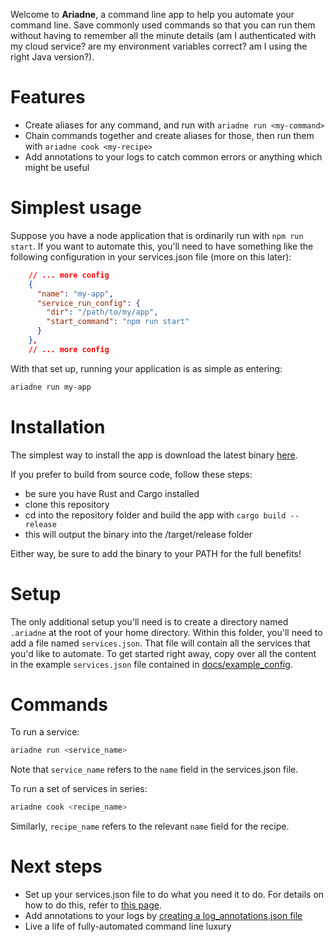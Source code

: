 Welcome to **Ariadne**, a command line app to help you automate your command line. Save commonly used commands so that you can run them without having to remember all the minute details (am I authenticated with my cloud service? are my environment variables correct? am I using the right Java version?).

# Features

- Create aliases for any command, and run with `ariadne run <my-command>`
- Chain commands together and create aliases for those, then run them with `ariadne cook <my-recipe>`
- Add annotations to your logs to catch common errors or anything which might be useful
# Simplest usage

Suppose you have a node application that is ordinarily run with `npm run start`. If you want to automate this, you'll need to have something like the following configuration in your services.json file (more on this later):

```json
    // ... more config
    {
      "name": "my-app",
      "service_run_config": {
        "dir": "/path/to/my/app",
        "start_command": "npm run start"
      }
    },
    // ... more config
```

With that set up, running your application is as simple as entering:

```bash
ariadne run my-app
```

# Installation

The simplest way to install the app is download the latest binary [here](https://github.com/davidius/ariadne/releases).

If you prefer to build from source code, follow these steps:

- be sure you have Rust and Cargo installed
- clone this repository
- cd into the repository folder and build the app with `cargo build --release`
- this will output the binary into the /target/release folder

Either way, be sure to add the binary to your PATH for the full benefits!

# Setup

The only additional setup you'll need is to create a directory named `.ariadne` at the root of your home directory. Within this folder, you'll need to add a file named `services.json`. That file will contain all the services that you'd like to automate. To get started right away, copy over all the content in the example `services.json` file contained in [docs/example_config](docs/example_config/services.json).

# Commands

To run a service:

```bash
ariadne run <service_name>
```

Note that `service_name` refers to the `name` field in the services.json file.

To run a set of services in series:

```bash
ariadne cook <recipe_name>
```

Similarly, `recipe_name` refers to the relevant `name` field for the recipe.

# Next steps

- Set up your services.json file to do what you need it to do. For details on how to do this, refer to [this page](docs/services_config.md).
- Add annotations to your logs by [creating a log_annotations.json file](docs/annotations.md)
- Live a life of fully-automated command line luxury